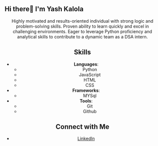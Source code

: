 ## Hi there👋 I'm Yash Kalola

<div align="center">

Highly motivated and results-oriented individual with strong logic and
problem-solving skills. Proven ability to learn quickly and excel in
challenging environments. Eager to leverage Python proficiency and
analytical skills to contribute to a dynamic team as a DSA intern.

## Skills
- **Languages**:
  - Python
  - JavaScript
  - HTML
  - CSS
- **Frameworks**:
  - MYSql
- **Tools**:
  - Git
  - Github

## Connect with Me
- [LinkedIn]([link-to-linkedin](https://www.linkedin.com/in/yash-kalola))
